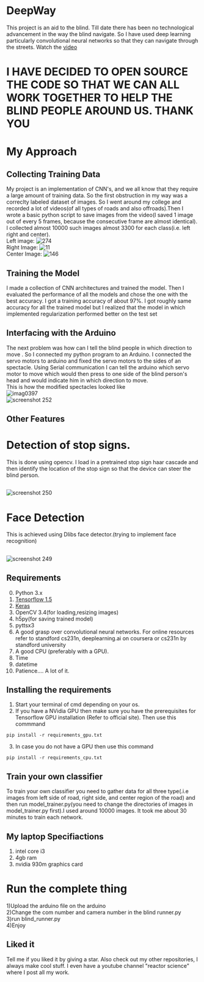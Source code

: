 # DeepWay
This project is an aid to the blind. Till date there has been no technological advancement in the way the blind navigate. So I have used deep learning particularly convolutional neural networks so that they can navigate through the streets. Watch the <a href="https://www.youtube.com/watch?v=qkmU8mN0LwE&feature=youtu.be"> video </a>

# I HAVE DECIDED TO OPEN SOURCE THE CODE SO THAT WE CAN ALL WORK TOGETHER TO HELP THE BLIND PEOPLE AROUND US. THANK YOU
# My Approach 
## Collecting Training Data
My project is an implementation of CNN's, and we all know that they require a large amount of training data. So the first obstruction in my way was a correclty labeled dataset of images. So I went around my college and recorded a lot of videos(of all types of roads and also offroads).Then I wrote a basic python script to  save images from the video(I saved 1 image out of every 5 frames, because the consecutive frame are almost identical). I collected almost 10000 such images almost 3300 for each class(i.e. left right and center). 
<br>Left image:
![274](https://user-images.githubusercontent.com/24778913/41227028-10cf6888-6d91-11e8-805a-bef4814ed1c1.jpg)
<br>Right Image:
![11](https://user-images.githubusercontent.com/24778913/41227057-2e4b95bc-6d91-11e8-83ff-4744bcf49382.jpg)
<br>Center Image:
![146](https://user-images.githubusercontent.com/24778913/41227081-42005b88-6d91-11e8-8de5-6ee415d8f617.jpg)




## Training the Model
I made a collection of CNN architectures and trained the model. Then I evaluated the performance of all the models and chose the one with the best accuracy. I got a training accuracy of about 97%. I got roughly same accuracy for all the trained model but I realized that the model in which implemented regularization performed better on the test set

   
## Interfacing with the Arduino
The next problem was how can I tell the blind people in which direction to move .
So I connected my python program to an Arduino. I connected the servo motors to arduino and fixed the servo motors to the sides of an spectacle.  Using Serial communication I can tell the arduino which servo motor to move which would then press to one side of the blind person's head and would indicate him in which direction to move.<br> This is how the modified spectacles looked like</br>
![imag0397](https://user-images.githubusercontent.com/24778913/41227853-ec3f52fa-6d93-11e8-9760-6dcbd931fd4f.jpg)
<br>
![screenshot 252](https://user-images.githubusercontent.com/24778913/41864405-8a17f052-78c7-11e8-9cbf-c1d20847a074.png)
## Other Features

# Detection of stop signs. ##
This is done using opencv. I load in a pretrained stop sign haar cascade and then identify the location of the stop sign so that the device can steer the blind person.
##
![screenshot 250](https://user-images.githubusercontent.com/24778913/41857100-5252bbd8-78b4-11e8-8639-db7bf9359a58.png)
##
# Face Detection
This is achieved using Dlibs face detector.(trying to implement face recognition)
##
![screenshot 249](https://user-images.githubusercontent.com/24778913/41856995-0a62bc06-78b4-11e8-812b-38d02cdfca1d.png)
##
## Requirements
0. Python 3.x
1. <a href="https://tensorflow.org">Tensorflow 1.5</a>
2. <a href="https://keras.io">Keras</a>
3. OpenCV 3.4(for loading,resizing images)
4. h5py(for saving trained model)
5. pyttsx3
6. A good grasp over convolutional neural networks. For online resources refer to standford cs231n, deeplearning.ai on coursera or cs231n by standford university
7. A good CPU (preferably with a GPU).
8. Time
9. datetime
10. Patience.... A lot of it.

## Installing the requirements
1. Start your terminal of cmd depending on your os.
  2. If you have a NVidia GPU then make sure you have the prerequisites for Tensorflow GPU installation (Refer to official site). Then use this commmand

    pip install -r requirements_gpu.txt

  3. In case you do not have a GPU then use this command

    pip install -r requirements_cpu.txt

## Train your own classifier
To train your own classifier you need to gather data for all three type(.i.e images from left side of road, right side, and center region of the road) and then run model_trainer.py(you need to change the directories of images in model_trainer.py first).I used around 10000 images.
It took me about 30 minutes to train each network.<br>
## My laptop Specifiactions
1) intel core i3<br>
2) 4gb ram<br>
3) nvidia 930m graphics card
# Run the complete thing
1)Upload the arduino file on the arduino<br>
2)Change the com number and camera number in the blind runner.py<br>
3)run blind_runner.py<br>
4)Enjoy<br>
## Liked it
Tell me if you liked it by giving a star. Also check out my other repositories, I always make cool stuff. I even have a youtube channel "reactor science" where I post all my work.




